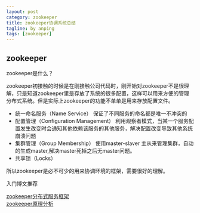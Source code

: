 ```yaml
---
layout: post
category: zookeeper
title: zookeeper协调系统总结
tagline: by anping
tags: [zookeeper]
---
```



zookeeper
---------

zookeeper是什么？  <br>

zookeeper初接触的时候是在刚接触公司代码时，刚开始对zookeeper不是很理解，只是知道zookeeper里是存放了系统的很多配置，这样可以用来方便的管理
分布式系统。但是实际上zookeeper的功能不单单是用来存放配置文件。

*   统一命名服务（Name Service）  保证了不同服务的命名都是唯一不冲突的
*   配置管理（Configuration Management）   利用观察者模式，当某一个服务配置发生改变时会通知其他依赖该服务的其他服务，解决配置改变导致其他系统崩溃问题
*   集群管理（Group Membership）  使用master-slaver 主从来管理集群，自动的生成master,解决master死掉之后无master问题。
*   共享锁（Locks）

所以zookeeper是必不可少的用来协调环境的框架，需要很好的理解。 <br>

入门博文推荐 <br>

[zookeeper分布式服务框架](http://blog.linuxeye.com/393.html) <br>
[zookeeper原理分析](http://cailin.iteye.com/blog/2014486)
